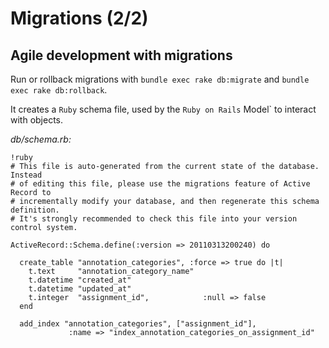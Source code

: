 Migrations (2/2)
================

Agile development with migrations
---------------------------------

Run or rollback migrations with `bundle exec rake db:migrate` and `bundle exec rake db:rollback`.

It creates a `Ruby` schema file, used by the `Ruby on Rails` Model` to interact with objects.

*db/schema.rb:*

    !ruby
    # This file is auto-generated from the current state of the database. Instead
    # of editing this file, please use the migrations feature of Active Record to
    # incrementally modify your database, and then regenerate this schema definition.
    # It's strongly recommended to check this file into your version control system.

    ActiveRecord::Schema.define(:version => 20110313200240) do

      create_table "annotation_categories", :force => true do |t|
        t.text     "annotation_category_name"
        t.datetime "created_at"
        t.datetime "updated_at"
        t.integer  "assignment_id",            :null => false
      end

      add_index "annotation_categories", ["assignment_id"],
                 :name => "index_annotation_categories_on_assignment_id"
